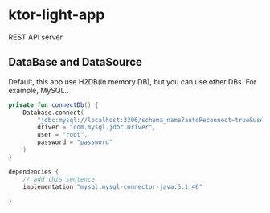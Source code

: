 # ktor-light-app
REST API server


## DataBase and DataSource

Default, this app use H2DB(in memory DB), but you can use other DBs.
For example, MySQL..

```DataSource.kt
private fun connectDb() {
    Database.connect(
        "jdbc:mysql://localhost:3306/schema_name?autoReconnect=true&useSSL=false",
        driver = "com.mysql.jdbc.Driver",
        user = "root",
        password = "password"
    )
}
```

```build.gradle
dependencies {
    // add this sentence
    implementation "mysql:mysql-connector-java:5.1.46"
    
}
```
